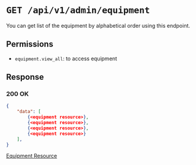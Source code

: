 # `GET /api/v1/admin/equipment`
You can get list of the equipment by alphabetical order using this endpoint.


## Permissions

- `equipment.view_all`: to access equipment

## Response

### 200 OK

```json
{
    "data": [
        {<equipment resource>},
        {<equipment resource>},
        {<equipment resource>},
        {<equipment resource>}
    ],
}
```

[Equipment Resource](equipment_resource.md)
